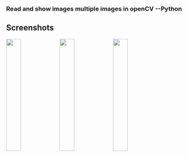 ### Read and show images multiple images in openCV --Python

## Screenshots


<img src="./Screenshot%20(33).png"  width="28%" height="28%">
<img src="./Screenshot%20(30).png"  width="28%" height="28%">
<img src="./Screenshot%20(29).png"  width="28%" height="28%">

